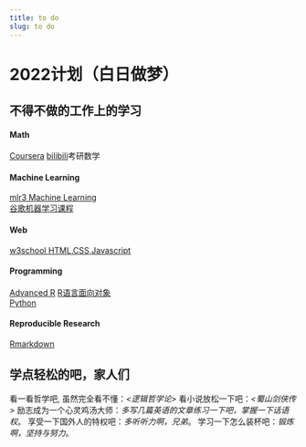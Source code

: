 ```yaml
---
title: to do
slug: to do
---
```

# 2022计划（白日做梦）
##   不得不做的工作上的学习
#### Math
[Coursera](https://www.coursera.org/) 
[bilibili](https://www.bilibili.com/)考研数学 

####  Machine Learning
[mlr3 Machine Learning](https://introduction-to-machine-learning.netlify.app/)  
[谷歌机器学习课程](https://developers.google.com/machine-learning/foundational-courses) 

#### Web
[w3school  HTML,CSS,Javascript](https://www.w3school.com.cn/h.asp)

#### Programming
[Advanced R](https://adv-r.hadley.nz/) 
[R语言面向对象](https://dataxujing.github.io/R_oop/index.html)  
[Python](https://www.w3school.com.cn/h.asp)  

#### Reproducible Research
[Rmarkdown](https://rmarkdown.rstudio.com/)

##   学点轻松的吧，家人们
看一看哲学吧, 虽然完全看不懂：*<逻辑哲学论>* 
看小说放松一下吧：*<蜀山剑侠传>* 
励志成为一个心灵鸡汤大师：*多写几篇英语的文章练习一下吧，掌握一下话语权*。 
享受一下国外人的特权吧：*多听听力啊，兄弟*。 
学习一下怎么装杯吧：*锻炼啊，坚持与努力*。 



